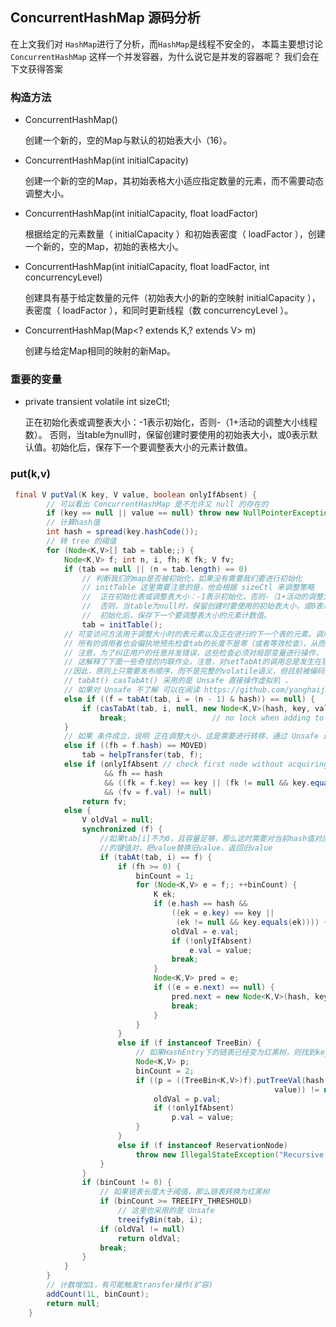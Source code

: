 ## ConcurrentHashMap 源码分析

在上文我们对 `HashMap`进行了分析，而`HashMap`是线程不安全的，
本篇主要想讨论 `ConcurrentHashMap` 这样一个并发容器，为什么说它是并发的容器呢？
我们会在下文获得答案

### 构造方法

- ConcurrentHashMap() 

    创建一个新的，空的Map与默认的初始表大小（16）。  
- ConcurrentHashMap(int initialCapacity) 

    创建一个新的空的Map，其初始表格大小适应指定数量的元素，而不需要动态调整大小。  
- ConcurrentHashMap(int initialCapacity, float loadFactor) 

    根据给定的元素数量（ initialCapacity ）和初始表密度（ loadFactor ），创建一个新的，空的Map，初始的表格大小。  
- ConcurrentHashMap(int initialCapacity, float loadFactor, int concurrencyLevel) 
    
    创建具有基于给定数量的元件（初始表大小的新的空映射 initialCapacity ），表密度（ loadFactor ），和同时更新线程（数 concurrencyLevel ）。  
- ConcurrentHashMap(Map<? extends K,? extends V> m) 
    
    创建与给定Map相同的映射的新Map。 
    
### 重要的变量

- private transient volatile int sizeCtl;
    
    正在初始化表或调整表大小：-1表示初始化，否则-（1+活动的调整大小线程数）。 否则，当table为null时，保留创建时要使用的初始表大小，或0表示默认值。初始化后，保存下一个要调整表大小的元素计数值。

  
    
### put(k,v)  

```java
 final V putVal(K key, V value, boolean onlyIfAbsent) {
        // 可以看出 ConcurrentHashMap 是不允许又 null 的存在的
        if (key == null || value == null) throw new NullPointerException();
        // 计算hash值
        int hash = spread(key.hashCode());
        // 转 tree 的阈值
        for (Node<K,V>[] tab = table;;) {
            Node<K,V> f; int n, i, fh; K fk; V fv;
            if (tab == null || (n = tab.length) == 0)
                // 判断我们的map是否被初始化，如果没有需要我们要进行初始化
                // initTable 这里需要注意的是，他会根据 sizeCtl 来调整策略
                //  正在初始化表或调整表大小：-1表示初始化，否则-（1+活动的调整大小线程数）。
                //  否则，当table为null时，保留创建时要使用的初始表大小，或0表示默认值。
                //  初始化后，保存下一个要调整表大小的元素计数值。
                tab = initTable();
            // 可变访问方法用于调整大小时的表元素以及正在进行的下一个表的元素。调用方必须对制表符参数的所有使用进行null检查。
            // 所有的调用者也会偏执地预先检查tab的长度不是零（或者等效检查），从而确保任何以散列值和（length-1）为形式的索引参数都是有效的索引。
            // 注意，为了纠正用户的任意并发错误，这些检查必须对局部变量进行操作，
            // 这解释了下面一些奇怪的内联作业。注意，对setTabAt的调用总是发生在锁定区域内，
            //因此，原则上只需要发布顺序，而不是完整的volatile语义，但目前被编码为volatile writes以保持保守。
            // tabAt() casTabAt() 采用的是 Unsafe 直接操作虚拟机 ，
            // 如果对 Unsafe 不了解 可以在阅读 https://github.com/yanghaiji/Advanced-books/blob/master/note/java/concurrency/README.md
            else if ((f = tabAt(tab, i = (n - 1) & hash)) == null) {
                if (casTabAt(tab, i, null, new Node<K,V>(hash, key, value)))
                    break;                   // no lock when adding to empty bin
            }
            // 如果 条件成立，说明 正在调整大小，这是需要进行转移，通过 Unsafe 进行复制，将原始的数据复制到一个新的空间
            else if ((fh = f.hash) == MOVED)
                tab = helpTransfer(tab, f);
            else if (onlyIfAbsent // check first node without acquiring lock
                     && fh == hash
                     && ((fk = f.key) == key || (fk != null && key.equals(fk)))
                     && (fv = f.val) != null)
                return fv;
            else {
                V oldVal = null;
                synchronized (f) {
                    //如果tab[i]不为0，且容量足够，那么这时需要对当前hash值对应的Node加锁，防止其他线程改变该Node，然后找到和key相同
                    //的键值对，把value替换旧value，返回旧value
                    if (tabAt(tab, i) == f) {
                        if (fh >= 0) {
                            binCount = 1;
                            for (Node<K,V> e = f;; ++binCount) {
                                K ek;
                                if (e.hash == hash &&
                                    ((ek = e.key) == key ||
                                     (ek != null && key.equals(ek)))) {
                                    oldVal = e.val;
                                    if (!onlyIfAbsent)
                                        e.val = value;
                                    break;
                                }
                                Node<K,V> pred = e;
                                if ((e = e.next) == null) {
                                    pred.next = new Node<K,V>(hash, key, value);
                                    break;
                                }
                            }
                        }
                        else if (f instanceof TreeBin) {
                            // 如果HashEntry下的链表已经变为红黑树，则找到key对应的树节点，然后替换value，返回旧value
                            Node<K,V> p;
                            binCount = 2;
                            if ((p = ((TreeBin<K,V>)f).putTreeVal(hash, key,
                                                           value)) != null) {
                                oldVal = p.val;
                                if (!onlyIfAbsent)
                                    p.val = value;
                            }
                        }
                        else if (f instanceof ReservationNode)
                            throw new IllegalStateException("Recursive update");
                    }
                }
                if (binCount != 0) {
                    // 如果链表长度大于阈值，那么链表转换为红黑树
                    if (binCount >= TREEIFY_THRESHOLD)
                        // 这里也采用的是 Unsafe 
                        treeifyBin(tab, i);
                    if (oldVal != null)
                        return oldVal;
                    break;
                }
            }
        }
        // 计数增加1，有可能触发transfer操作(扩容)
        addCount(1L, binCount);
        return null;
    }
``` 


